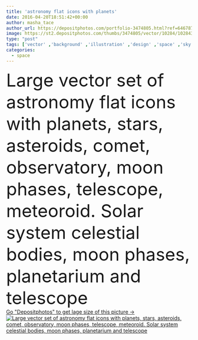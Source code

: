 ```yaml
---
title: 'astronomy flat icons with planets'
date: 2016-04-20T18:51:42+00:00
author: masha_tace
author_url: https://depositphotos.com/portfolio-3474805.html?ref=64678756
image: https://st2.depositphotos.com/thumbs/3474805/vector/10284/102843640/api_thumb_450.jpg?forcejpeg=true
type: "post"
tags: ['vector' ,'background' ,'illustration' ,'design' ,'space' ,'sky' ,'sun' ,'solar' ,'full' ,'big' ,'structure' ,'night' ,'flat' ,'body' ,'education' ,'earth' ,'science' ,'half' ,'moon' ,'stars' ,'system' ,'discovery' ,'astronomy' ,'galaxy' ,'universe' ,'phases' ,'telescope' ,'research' ,'observation' ,'exploration' ,'constellation' ,'comet' ,'planets' ,'Venus' ,'celestial' ,'mars' ,'Astronomical' ,'planetarium' ,'starry' ,'mercury' ,'asteroid' ,'neptune' ,'meteor' ,'astrophysics' ,'observatory' ,'jupiter' ,'saturn' ,'pluto' ,'uranus' ,'solar system' ]
categories: 
  - space
---
```

<div aling="center">
            <font size="60"> Large vector set of astronomy flat icons with planets, stars, asteroids, comet, observatory, moon phases, telescope, meteoroid. Solar system celestial bodies, moon phases, planetarium and telescope</font>   
</div>
<div>
    <a href='https://depositphotos.com/102843640/stock-illustration-astronomy-flat-icons-with-planets.html?ref=64678756' target=_blank > Go "Depositphotos" to get lage size of this picture ->
        <img href='https://depositphotos.com/102843640/stock-illustration-astronomy-flat-icons-with-planets.html?ref=64678756' src='https://st2.depositphotos.com/3474805/10284/v/950/depositphotos_102843640-stock-illustration-astronomy-flat-icons-with-planets.jpg?forcejpeg=true' alt='Large vector set of astronomy flat icons with planets, stars, asteroids, comet, observatory, moon phases, telescope, meteoroid. Solar system celestial bodies, moon phases, planetarium and telescope' >
    </a>
</div>
